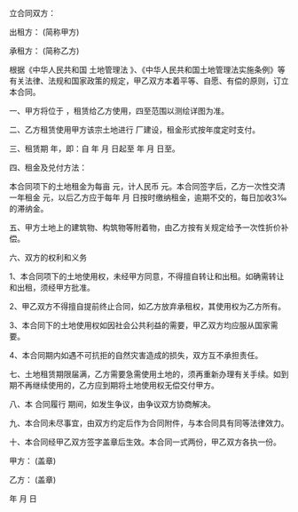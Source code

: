 
 


立合同双方：


出租方： (简称甲方)


承租方： (简称乙方)


根据《中华人民共和国
土地管理法
》、《中华人民共和国土地管理法实施条例》等有关法律、法规和国家政策的规定，甲乙双方本着平等、自愿、有偿的原则，订立本合同。


一、甲方将位于 ，租赁给乙方使用，四至范围以测绘详图为准。


二、乙方租赁使用甲方该宗土地进行 厂建设，租金形式按年度定时支付。


三、租赁期 年，即：自 年 月 日起至 年 月 日至。


四、租金及兑付方法：


本合同项下的土地租金为每亩 元，计人民币 元。本合同签字后，乙方一次性交清一年租金 元，以后乙方应于每年 月 日按时缴纳租金，逾期不交的，每日加收3‰的滞纳金。


五、甲方土地上的建筑物、构筑物等附着物，由乙方按有关规定给予一次性折价补偿。


六、双方的权利和义务


1、本合同项下的土地使用权，未经甲方同意，不得擅自转让和出租。如确需转让和出租，须经甲方批准。


2、甲乙双方不得擅自提前终止合同，如乙方放弃承租权，其使用权为乙方所有。


3、本合同下的土地使用权如因社会公共利益的需要，甲乙双方均应服从国家需要。


4、本合同期内如遇不可抗拒的自然灾害造成的损失，双方互不承担责任。


七、土地租赁期限届满，乙方需要急需使用土地的，须再重新办理有关手续。如到期不再继续使用的，乙方应到期将土地使用权无偿交付甲方。


八、本
合同履行
期间，如发生争议，由争议双方协商解决。


九、本合同未尽事宜，由双方约定后作为合同附件，与本合同具有同等法律效力。


十、本合同经甲乙双方签字盖章后生效。本合同一式两份，甲乙双方各执一份。


甲方： (盖章)


乙方： (盖章)


年 月 日
 


 

 
 
 
 
 
  


  
 

  


  


  
 
 
 
 

